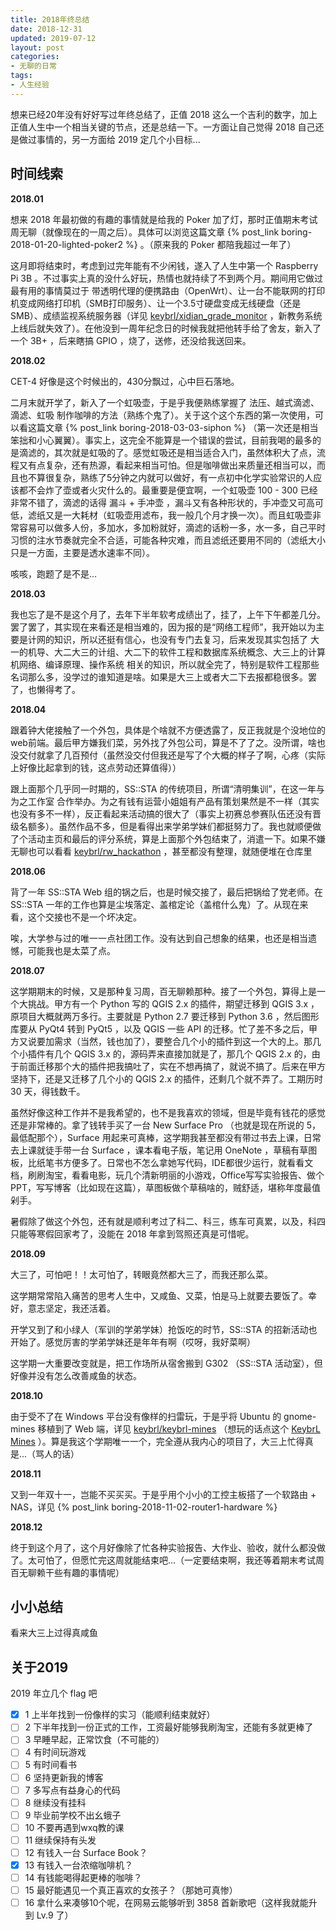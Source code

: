 ```yaml
---
title: 2018年终总结
date: 2018-12-31
updated: 2019-07-12
layout: post
categories:
- 无聊的日常
tags:
- 人生经验
---
```


想来已经20年没有好好写过年终总结了，正值 2018 这么一个吉利的数字，加上正值人生中一个相当关键的节点，还是总结一下。一方面让自己觉得 2018 自己还是做过事情的，另一方面给 2019 定几个小目标...

## 时间线索

**2018.01**

想来 2018 年最初做的有趣的事情就是给我的 Poker 加了灯，那时正值期末考试周无聊（就像现在的一周之后）。具体可以浏览这篇文章 {% post_link boring-2018-01-20-lighted-poker2 %} 。（原来我的 Poker 都陪我超过一年了）

这月即将结束时，考虑到过完年能有不少闲钱，遂入了人生中第一个 Raspberry Pi 3B 。不过事实上真的没什么好玩，热情也就持续了不到两个月。期间用它做过最有用的事情莫过于 带透明代理的便携路由（OpenWrt）、让一台不能联网的打印机变成网络打印机（SMB打印服务）、让一个3.5寸硬盘变成无线硬盘（还是SMB）、成绩监视系统服务器（详见 [keybrl/xidian_grade_monitor](https://github.com/keybrl/xidian_grade_monitor) ，新教务系统上线后就失效了）。在他没到一周年纪念日的时候我就把他转手给了舍友，新入了一个 3B+ ，后来瞎搞 GPIO ，烧了，送修，还没给我送回来。

**2018.02**

CET-4 好像是这个时候出的，430分飘过，心中巨石落地。

二月末就开学了，新入了一个虹吸壶，于是乎我便熟练掌握了 法压、越式滴滤、滴滤、虹吸 制作咖啡的方法（熟练个鬼了）。关于这个这个东西的第一次使用，可以看这篇文章 {% post_link boring-2018-03-03-siphon %} （第一次还是相当笨拙和小心翼翼）。事实上，这完全不能算是一个错误的尝试，目前我喝的最多的是滴滤的，其次就是虹吸的了。感觉虹吸还是相当适合入门，虽然体积大了点，流程又有点复杂，还有热源，看起来相当可怕。但是咖啡做出来质量还相当可以，而且也不算很复杂，熟练了5分钟之内就可以做好，有一点初中化学实验常识的人应该都不会炸了壶或者火灾什么的。最重要是便宜啊，一个虹吸壶 100 - 300 已经非常不错了，滴滤的话得 漏斗 + 手冲壶 ，漏斗又有各种形状的，手冲壶又可高可低，滤纸又是一大耗材（虹吸壶用滤布，我一般几个月才换一次）。而且虹吸壶非常容易可以做多人份，多加水，多加粉就好，滴滤的话粉一多，水一多，自己平时习惯的注水节奏就完全不合适，可能各种灾难，而且滤纸还要用不同的（滤纸大小只是一方面，主要是透水速率不同）。

咳咳，跑题了是不是...

**2018.03**

我也忘了是不是这个月了，去年下半年软考成绩出了，挂了，上午下午都差几分。罢了罢了，其实现在来看还是相当难的，因为报的是“网络工程师”，我开始以为主要是计网的知识，所以还挺有信心，也没有专门去复习，后来发现其实包括了 大一的机导、大二大三的计组、大二下的软件工程和数据库系统概念、大三上的计算机网络、编译原理、操作系统 相关的知识，所以就全完了，特别是软件工程那些名词那么多，没学过的谁知道是啥。如果是大三上或者大二下去报都稳很多。罢了，也懒得考了。

**2018.04**

跟着钟大佬接触了一个外包，具体是个啥就不方便透露了，反正我就是个没地位的 web前端。最后甲方嫌我们菜，另外找了外包公司，算是不了了之。没所谓，啥也没交付就拿了几百预付（虽然没交付但我还是写了个大概的样子了啊，心疼（实际上好像比起拿到的钱，这点劳动还算值得））

跟上面那个几乎同一时期的，SS::STA 的传统项目，所谓“清明集训”，在这一年与 为之工作室 合作举办。为之有钱有运营小姐姐有产品有策划果然是不一样（其实也没有多不一样），反正看起来活动搞的很大了（事实上初赛总参赛队伍还没有晋级名额多）。虽然作品不多，但是看得出来学弟学妹们都挺努力了。我也就顺便做了个活动主页和最后的评分系统，算是上面那个外包结束了，消遣一下。如果不嫌无聊也可以看看 [keybrl/rw_hackathon](https://github.com/keybrl/rw_hackathon) ，甚至都没有整理，就随便堆在仓库里

**2018.06**

背了一年 SS::STA Web 组的锅之后，也是时候交接了，最后把锅给了党老师。在 SS::STA 一年的工作也算是尘埃落定、盖棺定论（盖棺什么鬼）了。从现在来看，这个交接也不是一个坏决定。

唉，大学参与过的唯一一点社团工作。没有达到自己想象的结果，也还是相当遗憾，可能我也是太菜了点。

**2018.07**

这学期期末的时候，又是那种复习周，百无聊赖那种。接了一个外包，算得上是一个大挑战。甲方有一个 Python 写的 QGIS 2.x 的插件，期望迁移到 QGIS 3.x ，原项目大概就两万多行。主要就是 Python 2.7 要迁移到 Python 3.6 ，然后图形库要从 PyQt4 转到 PyQt5 ，以及 QGIS 一些 API 的迁移。忙了差不多之后，甲方又说要加需求（当然，钱也加了），要整合几个小的插件到这一个大的上。那几个小插件有几个 QGIS 3.x 的，源码弄来直接加就是了，那几个 QGIS 2.x 的，由于前面迁移那个大的插件把我搞吐了，实在不想再搞了，就说不搞了。后来在甲方坚持下，还是又迁移了几个小的 QGIS 2.x 的插件，还剩几个就不弄了。工期历时 30 天，得钱数千。

虽然好像这种工作并不是我希望的，也不是我喜欢的领域，但是毕竟有钱花的感觉还是非常棒的。拿了钱转手买了一台 New Surface Pro （也就是现在所说的 5，最低配那个），Surface 用起来可真棒，这学期我甚至都没有带过书去上课，日常去上课就徒手带一台 Surface ，课本看电子版，笔记用 OneNote ，草稿有草图板，比纸笔书方便多了。日常也不怎么拿她写代码，IDE都很少运行，就看看文档，刷刷淘宝，看看电影，玩几个清新明丽的小游戏，Office写写实验报告、做个PPT，写写博客（比如现在这篇），草图板做个草稿啥的，贼舒适，堪称年度最值剁手。

暑假除了做这个外包，还有就是顺利考过了科二、科三，练车可真累，以及，科四只能等寒假回家考了，没能在 2018 年拿到驾照还真是可惜呢。

**2018.09**

大三了，可怕吧！！太可怕了，转眼竟然都大三了，而我还那么菜。

这学期常常陷入痛苦的思考人生中，又咸鱼、又菜，怕是马上就要去要饭了。幸好，意志坚定，我还活着。

开学又到了和小绿人（军训的学弟学妹）抢饭吃的时节，SS::STA 的招新活动也开始了。感觉厉害的学弟学妹还是年年有啊（哎呀，我好菜啊）

这学期一大重要改变就是，把工作场所从宿舍搬到 G302 （SS::STA 活动室），但好像并没有怎么改善咸鱼的状态。

**2018.10**

由于受不了在 Windows 平台没有像样的扫雷玩，于是乎将 Ubuntu 的 gnome-mines 移植到了 Web 端，详见 [keybrl/keybrl-mines](https://github.com/keybrl/keybrl-mines) （想玩的话点这个 [KeybrL Mines](https://mines.keybrl.com/) ）。算是我这个学期唯一一个，完全遵从我内心的项目了，大三上忙得真是...（骂人的话）

**2018.11**

又到一年双十一，岂能不买买买。于是乎用个小小的工控主板搭了一个软路由 + NAS，详见 {% post_link boring-2018-11-02-router1-hardware %}

**2018.12**

终于到这个月了，这个月好像除了忙各种实验报告、大作业、验收，就什么都没做了。太可怕了，但愿忙完这周就能结束吧...（一定要结束啊，我还等着期末考试周百无聊赖干些有趣的事情呢）

## 小小总结

看来大三上过得真咸鱼

## 关于2019

2019 年立几个 flag 吧

- [x] 1 上半年找到一份像样的实习（能顺利结束就好）
- [ ] 2 下半年找到一份正式的工作，工资最好能够我刷淘宝，还能有多就更棒了
- [ ] 3 早睡早起，正常饮食（不可能的）
- [ ] 4 有时间玩游戏
- [ ] 5 有时间看书
- [ ] 6 坚持更新我的博客
- [ ] 7 多写点有益身心的代码
- [ ] 8 继续没有挂科
- [ ] 9 毕业前学校不出幺蛾子
- [ ] 10 不要再遇到wxq教的课
- [ ] 11 继续保持有头发
- [ ] 12 有钱入一台 Surface Book？
- [x] 13 有钱入一台浓缩咖啡机？
- [ ] 14 有钱能喝得起更棒的咖啡？
- [ ] 15 最好能遇见一个真正喜欢的女孩子？（那她可真惨）
- [ ] 16 拿什么来凑够10个呢，在网易云能够听到 3858 首新歌吧（这样我就能升到 Lv.9 了）
